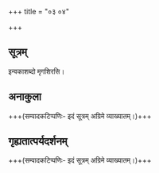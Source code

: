 +++
title = "०३ ०४"

+++
## सूत्रम्
इन्वकाशब्दो मृगशिरसि।

## अनाकुला
+++(सम्पादकटिप्पणिः- इदं सूत्रम् अग्रिमे व्याख्यातम्।)+++
## गृह्यतात्पर्यदर्शनम्
+++(सम्पादकटिप्पणिः- इदं सूत्रम् अग्रिमे व्याख्यातम्।)+++

